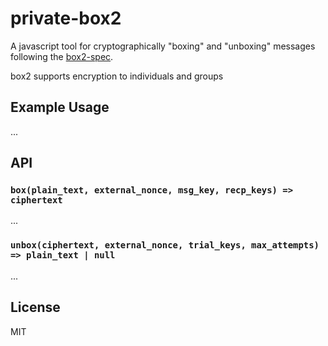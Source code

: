 # private-box2

A javascript tool for cryptographically "boxing" and "unboxing" messages
following the [box2-spec](https://github.com/ssbc/box2-spec).

box2 supports encryption to individuals and groups

## Example Usage

...

## API

### `box(plain_text, external_nonce, msg_key, recp_keys) => ciphertext`

...


### `unbox(ciphertext, external_nonce, trial_keys, max_attempts) => plain_text | null`

...

## License

MIT
